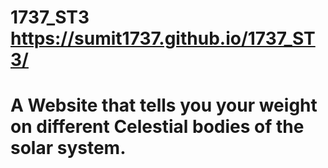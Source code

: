 # 1737_ST3 https://sumit1737.github.io/1737_ST3/
# A Website that tells you your weight on different Celestial bodies of the solar system.
